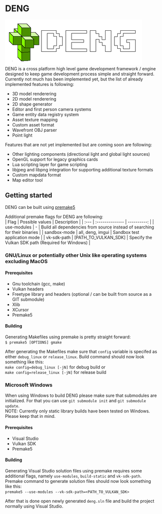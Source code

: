 # DENG

![logo](logo/logo_full.png)  
DENG is a cross platform high level game development framework / engine designed to keep game development process
simple and straight forward. Currently not much has been implemented yet, but the list of already implemented 
features is following: 
* 3D model renderering  
* 2D model renderering  
* 2D shape generator  
* Editor and first person camera systems  
* Game entity data registry system  
* Asset texture mapping  
* Custom asset format  
* Wavefront OBJ parser
* Point light

Features that are not yet implemented but are coming soon are following:  
* Other lighting components (directional light and global light sources)  
* OpenGL support for legacy graphics cards  
* Lua scripting layer for game scripting  
* libjpeg and libpng integration for supporting additional texture formats  
* Custom mapdata format  
* Map editor tool  


## Getting started
DENG can be built using [premake5](https://github.com/premake/premake-core) 

Additional premake flags for DENG are following:  
| Flag          | Possible values       | Description                                                                   |
| :---          | :--------------       | ----------:                                                                   |
| use-modules   | \-                    | Build all dependencies from source instead of searching for their binaries    |
| sandbox-mode  | all, deng, imgui      | Sandbox test application mode                                                 |
| vk-sdk-path   | [PATH_TO_VULKAN_SDK]  | Specify the Vulkan SDK path (Required for Windows)                            |

### GNU/Linux or potentially other Unix like operating systems excluding MacOS

#### Prerequisites
* Gnu toolchain (gcc, make)  
* Vulkan headers  
* Freetype library and headers (optional / can be built from source as a GIT submodule)  
* Xlib
* XCursor
* Premake5


#### Building
Generating Makefiles using premake is pretty straight forward:  
`$ premake5 [OPTIONS] gmake`  

After generating the Makefiles make sure that `config` variable is specifed as either `debug_linux` or `release_linux`.
Build command should now look something like this:  
`make config=debug_linux [-jN]` for debug build or  
`make config=release_linux [-jN]` for release build


### Microsoft Windows

When using Windows to build DENG please make sure that submodules are initialized. For that you can use `git submodule init` and `git submodule update`.  
NOTE: Currently only static library builds have been tested on Windows. Please keep that in mind.

#### Prerequisites
* Visual Studio  
* Vulkan SDK  
* Premake5  

#### Building
Generating Visual Studio solution files using premake requires some additional flags, namely `use-modules`, `build-static` and `vk-sdk-path`.  
Premake command to generate solution files should now look something like this:  
`premake5 --use-modules --vk-sdk-path=<PATH_TO_VULKAN_SDK>`  

After that is done open newly generated `deng.sln` file and build the project normally using Visual Studio.
